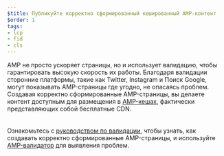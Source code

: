 ```yaml
---
$title: Публикуйте корректно сформированный кешированный AMP-контент
$order: 1
tags:
- lcp
- fid
- cls
---
```


AMP не просто ускоряет страницы, но и использует валидацию, чтобы гарантировать высокую скорость их работы. Благодаря валидации сторонние платформы, такие как Twitter, Instagram и Поиск Google, могут показывать AMP-страницы где угодно, не опасаясь проблем. Создавая корректно сформированные AMP-страницы, вы делаете контент доступным для размещения в [AMP-кешах](https://amp.dev/documentation/guides-and-tutorials/learn/amp-caches-and-cors/how_amp_pages_are_cached/#what-amp-caches-are-available?), фактически представляющих собой бесплатные CDN.<br> <br><br>Ознакомьтесь с [руководством по валидации](https://amp.dev/documentation/guides-and-tutorials/learn/validation-workflow/validate_amp/), чтобы узнать, как создавать корректно сформированные AMP-страницы, и используйте [AMP-валидатор](http://validator.amp.dev/#url=%24%7BURL%7D) для выявления проблем.
